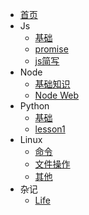 * [首页](/)
* Js
    * [基础](markdown/js/js)
    * [promise](markdown/js/promise)
    * [js简写](markdown/js/简写)
* Node
    * [基础知识](markdown/Node/node)
    * [Node Web](markdown/Node/lesson1)
* Python
    * [基础](markdown/Python/python)
    * [lesson1](markdown/Python/lesson1)
* Linux
    * [命令](markdown/Linux/linux)
    * [文件操作](markdown/Linux/file)
    * [其他](markdown/Linux/other)
* 杂记
    * [Life](markdown/Other/other)